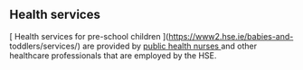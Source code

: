 ##  Health services

[ Health services for pre-school children ](https://www2.hse.ie/babies-and-
toddlers/services/) are provided by [ public health nurses
](/en/health/health-services/care-in-your-community/public-health-nurses/) and
other healthcare professionals that are employed by the HSE.
